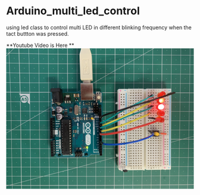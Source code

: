 # Arduino_multi_led_control
using led class to control multi LED in different blinking frequency when the tact buttton was pressed.

**Youtube Video is Here ** 
[![Appearance](./figs/Appearance.jpg)](https://youtube.com/shorts/X5qSdysNssQ)


